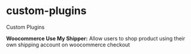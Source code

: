 # custom-plugins
Custom Plugins


**Woocommerce Use My Shipper:**
Allow users to shop product using their own shipping account on woocommerce checkout

